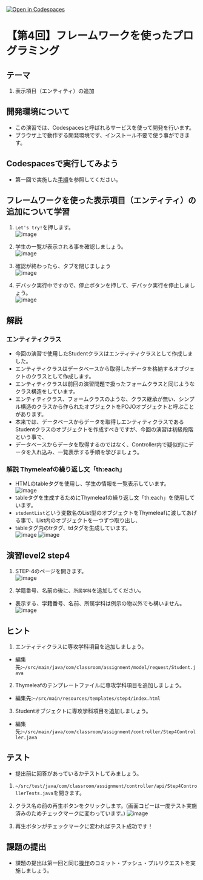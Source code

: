[![Open in Codespaces](https://classroom.github.com/assets/launch-codespace-7f7980b617ed060a017424585567c406b6ee15c891e84e1186181d67ecf80aa0.svg)](https://classroom.github.com/open-in-codespaces?assignment_repo_id=12156184)
# 【第4回】フレームワークを使ったプログラミング
## テーマ
1. 表示項目（エンティティ）の追加

## 開発環境について
* この演習では、Codespacesと呼ばれるサービスを使って開発を行います。
* ブラウザ上で動作する開発環境です、インストール不要で使う事ができます。

## Codespacesで実行してみよう
* 第一回で実施した[手順](/Codespacesの実行手順.md)を参照してください。

## フレームワークを使った表示項目（エンティティ）の追加について学習
1. `Let's try!`を押します。<br>
![image](https://user-images.githubusercontent.com/32722128/151936862-c78139f7-3343-42ab-ae46-9c95bc43b86b.png)

2. 学生の一覧が表示される事を確認しましょう。<br>
![image](https://user-images.githubusercontent.com/32722128/151936326-bfa8c95d-bc72-4fb1-a380-915fa5777ef1.png)

3. 確認が終わったら、タブを閉じましょう<br>
![image](https://user-images.githubusercontent.com/32722128/150733257-a1056c19-1b24-412b-8bfc-a6063e75c785.png)

4. デバック実行中ですので、停止ボタンを押して、デバック実行を停止しましょう。<br>
![image](https://user-images.githubusercontent.com/32722128/150748527-d7121765-5142-4f5a-9769-33c0c23627a4.png)

## 解説
### エンティティクラス
* 今回の演習で使用したStudentクラスはエンティティクラスとして作成しました。  
* エンティティクラスはデータベースから取得したデータを格納するオブジェクトのクラスとして作成します。  
* エンティティクラスは前回の演習問題で扱ったフォームクラスと同じようなクラス構造をしています。  
* エンティティクラス、フォームクラスのような、クラス継承が無い、シンプル構造のクラスから作られたオブジェクトをPOJOオブジェクトと呼ぶことがあります。  
* 本来では、データベースからデータを取得しエンティティクラスであるStudentクラスのオブジェクトを作成すべきですが、今回の演習は初級段階という事で、  
* データベースからデータを取得するのではなく、Controller内で疑似的にデータを入れ込み、一覧表示する手順を学びましょう。  

### 解説 Thymeleafの繰り返し文「th:each」
* HTMLのtableタグを使用し、学生の情報を一覧表示しています。<br>
![image](https://user-images.githubusercontent.com/32722128/152269231-97643ca6-2c0a-409b-b82e-5bd631ea86cd.png)
* tableタグを生成するためにThymeleafの繰り返し文「th:each」を使用しています。  
* `studentList`という変数名のList型のオブジェクトをThymeleafに渡してあげる事で、List内のオブジェクトを一つずつ取り出し、  
* tableタグ内のtrタグ、tdタグを生成しています。<br>
![image](https://user-images.githubusercontent.com/32722128/152269900-f8a62ce3-c917-49a7-b83d-4d360751d6df.png)
![image](https://user-images.githubusercontent.com/32722128/152269488-bd89d3fe-7f40-4c74-a644-9752fd4ccbe9.png)

## 演習level2 step4
1. STEP-4のページを開きます。<br>
![image](https://user-images.githubusercontent.com/32722128/151950072-872872aa-7f55-498e-9574-bc7d4f583a93.png)

2. 学籍番号、名前の後に、`所属学科`を追加してください。
* 表示する、学籍番号、名前、所属学科は例示の物以外でも構いません。<br>
![image](https://user-images.githubusercontent.com/32722128/151951330-c3911568-d510-45a9-93f6-ac0bd047cacc.png)

## ヒント
1. エンティティクラスに専攻学科項目を追加しましょう。  
* 編集先:`~/src/main/java/com/classroom/assignment/model/request/Student.java`

2. Thymeleafのテンプレートファイルに専攻学科項目を追加しましょう。  
* 編集先:`~/src/main/resources/templates/step4/index.html`  

3. Studentオブジェクトに専攻学科項目を追加しましょう。  
* 編集先:`~/src/main/java/com/classroom/assignment/controller/Step4Controller.java`

## テスト
* 提出前に回答があっているかテストしてみましょう。

1. `~/src/test/java/com/classroom/assignment/controller/api/Step4ControllerTests.java`を開きます。

2. クラス名の前の再生ボタンをクリックします。(画面コピーは一度テスト実施済みのためチェックマークに変わっています。)
![image](https://user-images.githubusercontent.com/32722128/151952985-1412b879-95ba-4848-84ed-17e621bc85d6.png)

3. 再生ボタンがチェックマークに変わればテスト成功です！

## 課題の提出
* 課題の提出は第一回と同じ[操作](/課題の提出手順.md)のコミット・プッシュ・プルリクエストを実施しましょう。

